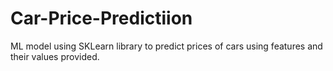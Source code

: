 # Car-Price-Predictiion
ML model using SKLearn library to predict prices of cars using features and their values provided.
